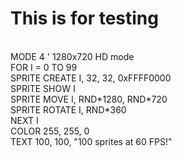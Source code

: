 # This is for testing

<BR>
MODE 4                        ' 1280x720 HD mode<BR>
FOR I = 0 TO 99<BR>
SPRITE CREATE I, 32, 32, 0xFFFF0000<BR>
SPRITE SHOW I<BR>
SPRITE MOVE I, RND*1280, RND*720<BR>
SPRITE ROTATE I, RND*360<BR>
NEXT I<BR>
COLOR 255, 255, 0<BR>
TEXT 100, 100, "100 sprites at 60 FPS!"<BR>
